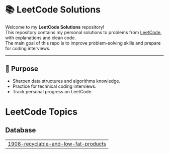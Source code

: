 # 📚 LeetCode Solutions

Welcome to my **LeetCode Solutions** repository!  
This repository contains my personal solutions to problems from [LeetCode](https://leetcode.com/), with explanations and clean code.  
The main goal of this repo is to improve problem-solving skills and prepare for coding interviews.

---

## 🚀 Purpose
- Sharpen data structures and algorithms knowledge.
- Practice for technical coding interviews.
- Track personal progress on LeetCode.

<!---LeetCode Topics Start-->
# LeetCode Topics
## Database
|  |
| ------- |
| [1908-recyclable-and-low-fat-products](https://github.com/elangovanshadow/Leetcode_solutions/tree/master/1908-recyclable-and-low-fat-products) |
<!---LeetCode Topics End-->